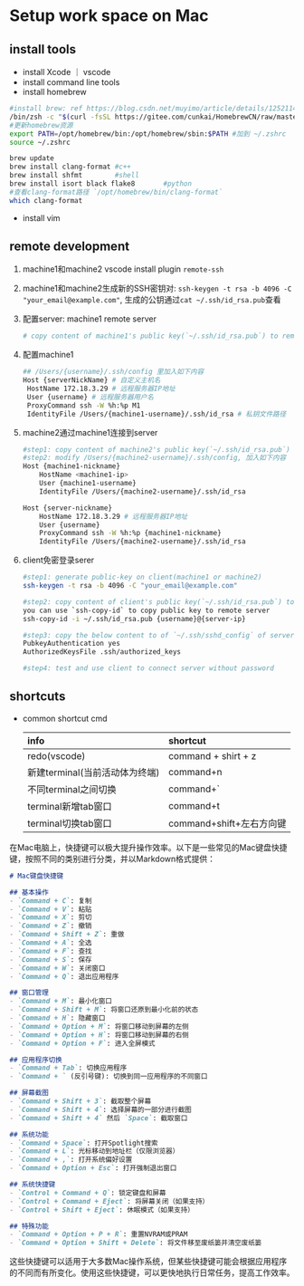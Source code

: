 # Setup work space on Mac
## install tools
- install Xcode ｜ vscode
- install command line tools
- install homebrew
 
```sh
#install brew: ref https://blog.csdn.net/muyimo/article/details/125211460
/bin/zsh -c "$(curl -fsSL https://gitee.com/cunkai/HomebrewCN/raw/master/Homebrew.sh)"
#更新homebrew资源
export PATH=/opt/homebrew/bin:/opt/homebrew/sbin:$PATH #加到 ~/.zshrc
source ~/.zshrc

brew update
brew install clang-format #c++
brew install shfmt        #shell
brew install isort black flake8       #python
#查看clang-format路径 `/opt/homebrew/bin/clang-format`
which clang-format 
```
 
- install vim

## remote development
1. machine1和machine2 vscode install plugin `remote-ssh`
2. machine1和machine2生成新的SSH密钥对: `ssh-keygen -t rsa -b 4096 -C "your_email@example.com"`, 生成的公钥通过`cat ~/.ssh/id_rsa.pub`查看
3. 配置server: machine1 remote server
   ```bash
   # copy content of machine1's public key(`~/.ssh/id_rsa.pub`) to remote server's `~/.ssh/authorized_keys`
   ```
4. 配置machine1
   ```bash
   ## /Users/{username}/.ssh/config 里加入如下内容
   Host {serverNickName} # 自定义主机名
    HostName 172.18.3.29 # 远程服务器IP地址
    User {username} # 远程服务器用户名
    ProxyCommand ssh -W %h:%p M1
    IdentityFile /Users/{machine1-username}/.ssh/id_rsa # 私钥文件路径
   ```
5. machine2通过machine1连接到server 
   ```bash
   #step1: copy content of machine2's public key(`~/.ssh/id_rsa.pub`) to machine1 and remote server's `~/.ssh/authorized_keys`
   #step2: modify /Users/{machine2-username}/.ssh/config, 加入如下内容
   Host {machine1-nickname}
       HostName <machine1-ip>
       User {machine1-username}
       IdentityFile /Users/{machine2-username}/.ssh/id_rsa 
   
   Host {server-nickname}
       HostName 172.18.3.29 # 远程服务器IP地址
       User {username} 
       ProxyCommand ssh -W %h:%p {machine1-nickname}
       IdentityFile /Users/{machine2-username}/.ssh/id_rsa
   ```
  
6. client免密登录serer
   ```bash
   #step1: generate public-key on client(machine1 or machine2)
   ssh-keygen -t rsa -b 4096 -C "your_email@example.com"

   #step2: copy content of client's public key(`~/.ssh/id_rsa.pub`) to server's `~/.ssh/authorized_keys`
   you can use `ssh-copy-id` to copy public key to remote server
   ssh-copy-id -i ~/.ssh/id_rsa.pub {username}@{server-ip}

   #step3: copy the below content to of `~/.ssh/sshd_config` of server
   PubkeyAuthentication yes
   AuthorizedKeysFile .ssh/authorized_keys

   #step4: test and use client to connect server without password
   ```

## shortcuts
- common shortcut cmd

  | info                           | shortcut                 |
  | :----------------------------- | :----------------------- |
  | redo(vscode)                   | command + shirt + z      |
  | 新建terminal(当前活动体为终端) | command+n                |
  | 不同terminal之间切换           | command+`                |
  | terminal新增tab窗口            | command+t                |
  | terminal切换tab窗口            | command+shift+左右方向键 |
在Mac电脑上，快捷键可以极大提升操作效率。以下是一些常见的Mac键盘快捷键，按照不同的类别进行分类，并以Markdown格式提供：

```markdown
# Mac键盘快捷键

## 基本操作
- `Command + C`: 复制
- `Command + V`: 粘贴
- `Command + X`: 剪切
- `Command + Z`: 撤销
- `Command + Shift + Z`: 重做
- `Command + A`: 全选
- `Command + F`: 查找
- `Command + S`: 保存
- `Command + W`: 关闭窗口
- `Command + Q`: 退出应用程序

## 窗口管理
- `Command + M`: 最小化窗口
- `Command + Shift + M`: 将窗口还原到最小化前的状态
- `Command + H`: 隐藏窗口
- `Command + Option + M`: 将窗口移动到屏幕的左侧
- `Command + Option + H`: 将窗口移动到屏幕的右侧
- `Command + Option + F`: 进入全屏模式

## 应用程序切换
- `Command + Tab`: 切换应用程序
- `Command + ` (反引号键): 切换到同一应用程序的不同窗口

## 屏幕截图
- `Command + Shift + 3`: 截取整个屏幕
- `Command + Shift + 4`: 选择屏幕的一部分进行截图
- `Command + Shift + 4` 然后 `Space`: 截取窗口

## 系统功能
- `Command + Space`: 打开Spotlight搜索
- `Command + L`: 光标移动到地址栏（仅限浏览器）
- `Command + ,`: 打开系统偏好设置
- `Command + Option + Esc`: 打开强制退出窗口

## 系统快捷键
- `Control + Command + Q`: 锁定键盘和屏幕
- `Control + Command + Eject`: 将屏幕关闭（如果支持）
- `Control + Shift + Eject`: 休眠模式（如果支持）

## 特殊功能
- `Command + Option + P + R`: 重置NVRAM或PRAM
- `Command + Option + Shift + Delete`: 将文件移至废纸篓并清空废纸篓
```

这些快捷键可以适用于大多数Mac操作系统，但某些快捷键可能会根据应用程序的不同而有所变化。使用这些快捷键，可以更快地执行日常任务，提高工作效率。
 